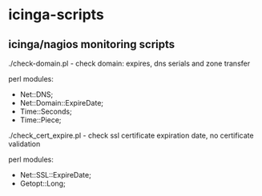 # icinga-scripts
icinga/nagios monitoring scripts
--------------------------------

./check-domain.pl - check domain: expires, dns serials and zone transfer

perl modules:
* Net::DNS;
* Net::Domain::ExpireDate;
* Time::Seconds;
* Time::Piece;

./check_cert_expire.pl - check ssl certificate expiration date, no certificate validation

perl modules:
* Net::SSL::ExpireDate;
* Getopt::Long;
